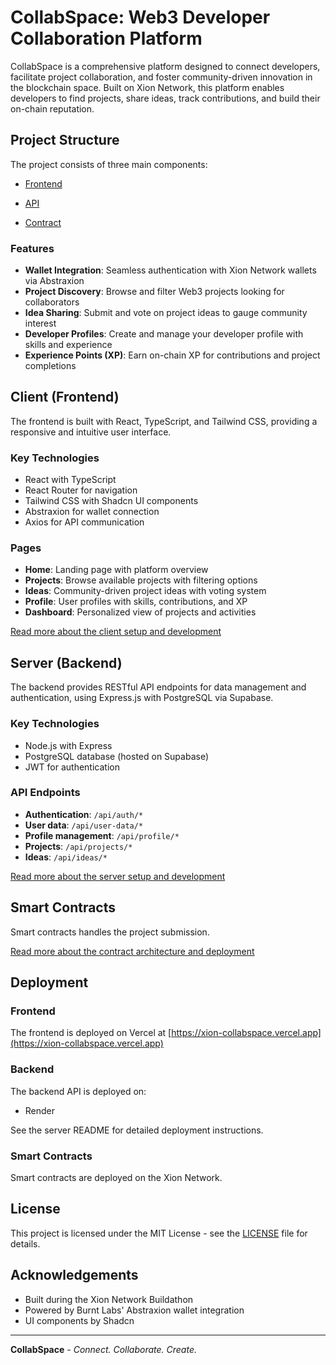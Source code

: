# CollabSpace: Web3 Developer Collaboration Platform

CollabSpace is a comprehensive platform designed to connect developers, facilitate project collaboration, and foster community-driven innovation in the blockchain space. Built on Xion Network, this platform enables developers to find projects, share ideas, track contributions, and build their on-chain reputation.

## Project Structure

The project consists of three main components:

- [Frontend](https://github.com/IronicDeGawd/Xion_CollabSpace/blob/15ecf18b492d90f55838215db86abbafb700f337/client/README.md)

- [API](https://github.com/IronicDeGawd/Xion_CollabSpace/blob/15ecf18b492d90f55838215db86abbafb700f337/server/README.md)

- [Contract](https://github.com/IronicDeGawd/Xion_CollabSpace/blob/15ecf18b492d90f55838215db86abbafb700f337/contract/README.md)

### Features

- **Wallet Integration**: Seamless authentication with Xion Network wallets via Abstraxion
- **Project Discovery**: Browse and filter Web3 projects looking for collaborators
- **Idea Sharing**: Submit and vote on project ideas to gauge community interest
- **Developer Profiles**: Create and manage your developer profile with skills and experience
- **Experience Points (XP)**: Earn on-chain XP for contributions and project completions

## Client (Frontend)

The frontend is built with React, TypeScript, and Tailwind CSS, providing a responsive and intuitive user interface.

### Key Technologies

- React with TypeScript
- React Router for navigation
- Tailwind CSS with Shadcn UI components
- Abstraxion for wallet connection
- Axios for API communication

### Pages

- **Home**: Landing page with platform overview
- **Projects**: Browse available projects with filtering options
- **Ideas**: Community-driven project ideas with voting system
- **Profile**: User profiles with skills, contributions, and XP
- **Dashboard**: Personalized view of projects and activities

[Read more about the client setup and development](https://github.com/IronicDeGawd/Xion_CollabSpace/blob/15ecf18b492d90f55838215db86abbafb700f337/client/README.md)

## Server (Backend)

The backend provides RESTful API endpoints for data management and authentication, using Express.js with PostgreSQL via Supabase.

### Key Technologies

- Node.js with Express
- PostgreSQL database (hosted on Supabase)
- JWT for authentication

### API Endpoints

- **Authentication**: `/api/auth/*`
- **User data**: `/api/user-data/*`
- **Profile management**: `/api/profile/*`
- **Projects**: `/api/projects/*`
- **Ideas**: `/api/ideas/*`

[Read more about the server setup and development](https://github.com/IronicDeGawd/Xion_CollabSpace/blob/15ecf18b492d90f55838215db86abbafb700f337/server/README.md)

## Smart Contracts

Smart contracts handles the project submission.

[Read more about the contract architecture and deployment](https://github.com/IronicDeGawd/Xion_CollabSpace/blob/15ecf18b492d90f55838215db86abbafb700f337/contract/README.md)

## Deployment

### Frontend

The frontend is deployed on Vercel at [https://xion-collabspace.vercel.app](https://xion-collabspace.vercel.app)

### Backend

The backend API is deployed on:

- Render

See the server README for detailed deployment instructions.

### Smart Contracts

Smart contracts are deployed on the Xion Network.

## License

This project is licensed under the MIT License - see the [LICENSE](LICENSE) file for details.

## Acknowledgements

- Built during the Xion Network Buildathon
- Powered by Burnt Labs' Abstraxion wallet integration
- UI components by Shadcn

---

**CollabSpace** - *Connect. Collaborate. Create.*
